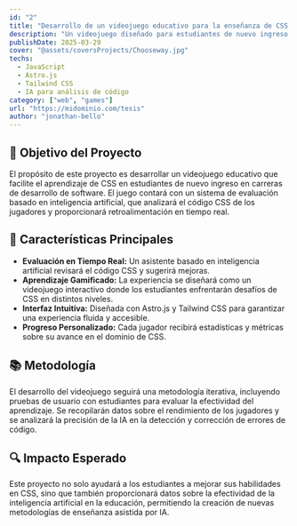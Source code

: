 ```yaml
---
id: "2"
title: "Desarrollo de un videojuego educativo para la enseñanza de CSS con IA"
description: "Un videojuego diseñado para estudiantes de nuevo ingreso en carreras de desarrollo de software, que utiliza inteligencia artificial para evaluar código CSS y mejorar el aprendizaje."
publishDate: 2025-03-29
cover: "@assets/coversProjects/Chooseway.jpg"
techs:
  - JavaScript
  - Astro.js
  - Tailwind CSS
  - IA para análisis de código
category: ["web", "games"]
url: "https://midominio.com/tesis"
author: "jonathan-bello"
---
```


## 🎯 Objetivo del Proyecto

El propósito de este proyecto es desarrollar un videojuego educativo que facilite el aprendizaje de CSS en estudiantes de nuevo ingreso en carreras de desarrollo de software. El juego contará con un sistema de evaluación basado en inteligencia artificial, que analizará el código CSS de los jugadores y proporcionará retroalimentación en tiempo real.

## 🚀 Características Principales

- **Evaluación en Tiempo Real:** Un asistente basado en inteligencia artificial revisará el código CSS y sugerirá mejoras.
- **Aprendizaje Gamificado:** La experiencia se diseñará como un videojuego interactivo donde los estudiantes enfrentarán desafíos de CSS en distintos niveles.
- **Interfaz Intuitiva:** Diseñada con Astro.js y Tailwind CSS para garantizar una experiencia fluida y accesible.
- **Progreso Personalizado:** Cada jugador recibirá estadísticas y métricas sobre su avance en el dominio de CSS.

## 📚 Metodología

El desarrollo del videojuego seguirá una metodología iterativa, incluyendo pruebas de usuario con estudiantes para evaluar la efectividad del aprendizaje. Se recopilarán datos sobre el rendimiento de los jugadores y se analizará la precisión de la IA en la detección y corrección de errores de código.

## 🔍 Impacto Esperado

Este proyecto no solo ayudará a los estudiantes a mejorar sus habilidades en CSS, sino que también proporcionará datos sobre la efectividad de la inteligencia artificial en la educación, permitiendo la creación de nuevas metodologías de enseñanza asistida por IA.
